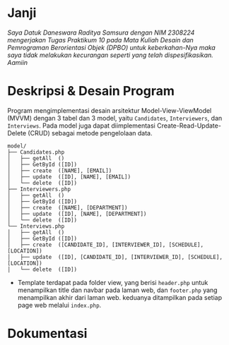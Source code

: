 # Janji
_Saya Datuk Daneswara Raditya Samsura dengan NIM 2308224 mengerjakan Tugas Praktikum 10 pada Mata Kuliah Desain dan Pemrograman Berorientasi Objek (DPBO) untuk keberkahan-Nya maka saya tidak melakukan kecurangan seperti yang telah dispesifikasikan. Aamiin_

# Deskripsi & Desain Program

Program mengimplementasi desain arsitektur Model-View-ViewModel (MVVM) dengan 3 tabel dan 3 model, yaitu `Candidates`, `Interviewers`, dan `Interviews`. Pada model juga dapat diimplementasi Create-Read-Update-Delete (CRUD) sebagai metode pengelolaan data.

```plaintext
model/
├── Candidates.php
│   ├── getAll  ()
│   ├── GetById ([ID])
│   ├── create  ([NAME], [EMAIL])
│   ├── update  ([ID], [NAME], [EMAIL])
│   └── delete  ([ID])
├── Interviewers.php
│   ├── getAll  ()
│   ├── GetById ([ID])
│   ├── create  ([NAME], [DEPARTMENT])
│   ├── update  ([ID], [NAME], [DEPARTMENT])
│   └── delete  ([ID])
└── Interviews.php
│   ├── getAll  ()
│   ├── GetById ([ID])
│   ├── create  ([CANDIDATE_ID], [INTERVIEWER_ID], [SCHEDULE], [LOCATION])
│   ├── update  ([ID], [CANDIDATE_ID], [INTERVIEWER_ID], [SCHEDULE], [LOCATION])
│   └── delete  ([ID])
```

- Template terdapat pada folder view, yang berisi `header.php` untuk menampilkan title dan navbar pada laman web, dan `footer.php` yang menampilkan akhir dari laman web. keduanya ditampilkan pada setiap page web melalui `index.php`.

# Dokumentasi

